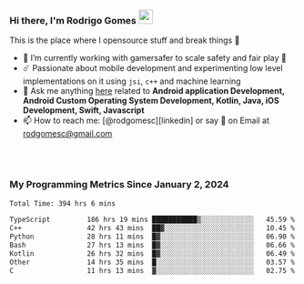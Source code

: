 
### Hi there, I'm Rodrigo Gomes <img src="https://media.giphy.com/media/hvRJCLFzcasrR4ia7z/giphy.gif" width="25px">
This is the place where I opensource stuff and break things 🤣
- 🔭 I’m currently working with gamersafer to scale safety and fair play 💜
- ☄️ Passionate about mobile development and experimenting low level implementations on it using `jsi`, `c++` and machine learning
- 💬 Ask me anything [here](https://github.com/rodgomesc/rodgomesc/issues) related to <b>Android application Development, Android Custom Operating System Development, Kotlin, Java, iOS Development, Swift, Javascript</b>
- 📫 How to reach me: [@rodgomesc][linkedin] or say 👋 on Email at [rodgomesc@gmail.com](mailto:rodgomesc@gmail.com)


<br/>

<!-- 
<picture>
  <img src="/github-metrics.svg" alt="Metrics">
</picture>
-->

</br>

### My Programming Metrics Since January 2, 2024 


<!--START_SECTION:waka-->

```txt
Total Time: 394 hrs 6 mins

TypeScript         186 hrs 19 mins ███████████▒░░░░░░░░░░░░░   45.59 %
C++                42 hrs 43 mins  ██▓░░░░░░░░░░░░░░░░░░░░░░   10.45 %
Python             28 hrs 11 mins  █▓░░░░░░░░░░░░░░░░░░░░░░░   06.90 %
Bash               27 hrs 13 mins  █▓░░░░░░░░░░░░░░░░░░░░░░░   06.66 %
Kotlin             26 hrs 32 mins  █▓░░░░░░░░░░░░░░░░░░░░░░░   06.49 %
Other              14 hrs 35 mins  █░░░░░░░░░░░░░░░░░░░░░░░░   03.57 %
C                  11 hrs 13 mins  ▓░░░░░░░░░░░░░░░░░░░░░░░░   02.75 %
```

<!--END_SECTION:waka-->
